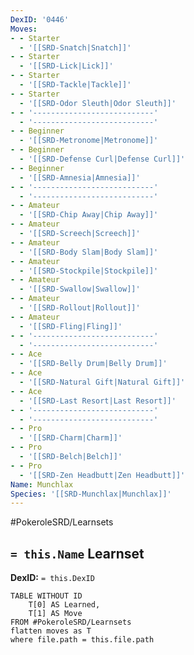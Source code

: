 ```yaml
---
DexID: '0446'
Moves:
- - Starter
  - '[[SRD-Snatch|Snatch]]'
- - Starter
  - '[[SRD-Lick|Lick]]'
- - Starter
  - '[[SRD-Tackle|Tackle]]'
- - Starter
  - '[[SRD-Odor Sleuth|Odor Sleuth]]'
- - '---------------------------'
  - '---------------------------'
- - Beginner
  - '[[SRD-Metronome|Metronome]]'
- - Beginner
  - '[[SRD-Defense Curl|Defense Curl]]'
- - Beginner
  - '[[SRD-Amnesia|Amnesia]]'
- - '---------------------------'
  - '---------------------------'
- - Amateur
  - '[[SRD-Chip Away|Chip Away]]'
- - Amateur
  - '[[SRD-Screech|Screech]]'
- - Amateur
  - '[[SRD-Body Slam|Body Slam]]'
- - Amateur
  - '[[SRD-Stockpile|Stockpile]]'
- - Amateur
  - '[[SRD-Swallow|Swallow]]'
- - Amateur
  - '[[SRD-Rollout|Rollout]]'
- - Amateur
  - '[[SRD-Fling|Fling]]'
- - '---------------------------'
  - '---------------------------'
- - Ace
  - '[[SRD-Belly Drum|Belly Drum]]'
- - Ace
  - '[[SRD-Natural Gift|Natural Gift]]'
- - Ace
  - '[[SRD-Last Resort|Last Resort]]'
- - '---------------------------'
  - '---------------------------'
- - Pro
  - '[[SRD-Charm|Charm]]'
- - Pro
  - '[[SRD-Belch|Belch]]'
- - Pro
  - '[[SRD-Zen Headbutt|Zen Headbutt]]'
Name: Munchlax
Species: '[[SRD-Munchlax|Munchlax]]'
---
```


#PokeroleSRD/Learnsets

## `= this.Name` Learnset

**DexID:** `= this.DexID`

```dataview
TABLE WITHOUT ID
    T[0] AS Learned,
    T[1] AS Move
FROM #PokeroleSRD/Learnsets
flatten moves as T
where file.path = this.file.path
```
